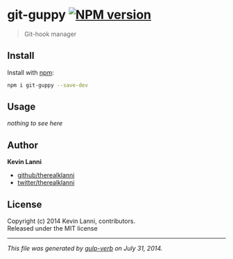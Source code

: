 # git-guppy [![NPM version](https://badge.fury.io/js/git-guppy.png)](http://badge.fury.io/js/git-guppy)

> Git-hook manager

## Install
Install with [npm](npmjs.org):

```bash
npm i git-guppy --save-dev
```

## Usage

*nothing to see here*

## Author

**Kevin Lanni**
 
+ [github/therealklanni](https://github.com/therealklanni)
+ [twitter/therealklanni](http://twitter.com/therealklanni) 

## License
Copyright (c) 2014 Kevin Lanni, contributors.  
Released under the MIT license

***

_This file was generated by [gulp-verb](https://github.com/assemble/gulp-verb) on July 31, 2014._
